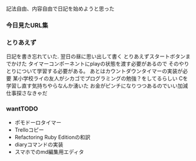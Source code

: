 記法自由、内容自由で日記を始めようと思った
### 今日見たURL集

### とりあえず
日記を書き忘れていた.  翌日の昼に思い出して書く
とりあえずスタートボタンまでかけた
タイマーコンポーネントにplayの状態を渡す必要があるので
そのやりとりについて学習する必要がある。
あとはカウントダウンタイマーの実装が必要
某小学校ライの友人がシカゴでプログラミングの勉強？をしてるらしい
Cを学習し直す気持ちやらなんか湧いた
お金がピンチになりつつあるのでいい加減仕事探さなきゃだ

### wantTODO
- ポモドーロタイマー
- Trelloコピー
- Refactoring Ruby Editionの和訳
- diaryコマンドの実装
- スマホでのmd編集用エディタ
